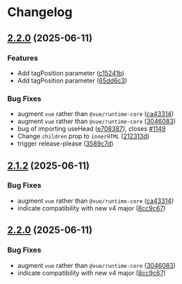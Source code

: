 # Changelog

## [2.2.0](https://github.com/ymmooot/nuxt-jsonld/compare/v2.1.2...v2.2.0) (2025-06-11)


### Features

* Add tagPosition parameter ([c15241b](https://github.com/ymmooot/nuxt-jsonld/commit/c15241b8cd266f6b5bab1fe5c1a34095781d8b57))
* Add tagPosition parameter ([65dd6c3](https://github.com/ymmooot/nuxt-jsonld/commit/65dd6c3e558a4a5a70b7af432e8424e2055cea05))


### Bug Fixes

* augment `vue` rather than `@vue/runtime-core` ([ca43314](https://github.com/ymmooot/nuxt-jsonld/commit/ca433146b3b86095c7c3c55be8c49157223af5f4))
* augment `vue` rather than `@vue/runtime-core` ([3046083](https://github.com/ymmooot/nuxt-jsonld/commit/304608383f0cd6ea426701026570d05d4611e2b2))
* bug of importing useHead ([e708387](https://github.com/ymmooot/nuxt-jsonld/commit/e7083875369a4dd6a5275007660a59d1276ec6b2)), closes [#1149](https://github.com/ymmooot/nuxt-jsonld/issues/1149)
* Change `children` prop to `innerHTML` ([212313d](https://github.com/ymmooot/nuxt-jsonld/commit/212313d7b1b46e552f043c761fcc9bbf2f838fea))
* trigger release-please ([3589c7d](https://github.com/ymmooot/nuxt-jsonld/commit/3589c7d6c0018e5701d048a9805f2f3712b54271))

## [2.1.2](https://github.com/ymmooot/nuxt-jsonld/compare/v2.1.1...v2.1.2) (2025-06-11)


### Bug Fixes

* augment `vue` rather than `@vue/runtime-core` ([ca43314](https://github.com/ymmooot/nuxt-jsonld/commit/ca433146b3b86095c7c3c55be8c49157223af5f4))
* indicate compatibility with new v4 major ([8cc9c67](https://github.com/ymmooot/nuxt-jsonld/commit/8cc9c67dd729cf9b663fcc3e134cfdb7661c3335))

## [2.2.0](https://github.com/ymmooot/nuxt-jsonld/compare/nuxt-jsonld-v2.1.1...nuxt-jsonld-v2.2.0) (2025-06-11)

### Bug Fixes

* augment `vue` rather than `@vue/runtime-core` ([3046083](https://github.com/ymmooot/nuxt-jsonld/commit/304608383f0cd6ea426701026570d05d4611e2b2))
* indicate compatibility with new v4 major ([8cc9c67](https://github.com/ymmooot/nuxt-jsonld/commit/8cc9c67dd729cf9b663fcc3e134cfdb7661c3335))
